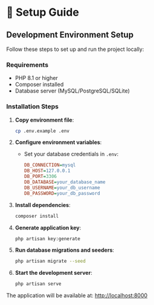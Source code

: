 # 🚀 Setup Guide

## Development Environment Setup

Follow these steps to set up and run the project locally:

### Requirements
- PHP 8.1 or higher
- Composer installed
- Database server (MySQL/PostgreSQL/SQLite)

### Installation Steps

1. **Copy environment file**:
   ```bash
   cp .env.example .env
   ```

2. **Configure environment variables**:
   - Set your database credentials in `.env`:
     ```ini
     DB_CONNECTION=mysql
     DB_HOST=127.0.0.1
     DB_PORT=3306
     DB_DATABASE=your_database_name
     DB_USERNAME=your_db_username
     DB_PASSWORD=your_db_password
     ```

3. **Install dependencies**:
   ```bash
   composer install
   ```

4. **Generate application key**:
   ```bash
   php artisan key:generate
   ```

5. **Run database migrations and seeders**:
   ```bash
   php artisan migrate --seed
   ```

6. **Start the development server**:
   ```bash
   php artisan serve
   ```

The application will be available at: [http://localhost:8000](http://localhost:8000)
